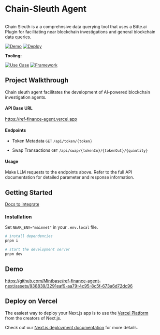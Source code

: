 # Chain-Sleuth Agent

<img src="https://github.com/user-attachments/assets/aa54bac4-30ef-49bb-bac7-732ff561bd95" alt="cover_image" width="0"/>

Chain Sleuth is a a comprehnsive data querying tool that uses a Bitte.ai Plugin for facilitating near blockchain investigations and general blockchain data queries.

[![Demo](https://img.shields.io/badge/Demo-Visit%20Demo-brightgreen)](https://ref-finance-agent-next.vercel.app/)
[![Deploy](https://img.shields.io/badge/Deploy-on%20Vercel-blue)](https://vercel.com/new/clone?repository-url=https%3A%2F%2Fgithub.com%2FMintbase%2Fref-finance-agent-next)

**Tooling:**

[![Use Case](https://img.shields.io/badge/Use%20Case-AI-blue)](#)
[![Framework](https://img.shields.io/badge/Framework-Next.js%2014-blue)](#)

## Project Walkthrough

Chain sleuth agent facilitates the development of AI-powered blockchain investigation agents. 

#### API Base URL

https://ref-finance-agent.vercel.app

#### Endpoints

- Token Metadata `GET` `/api/token/{token}`

- Swap Transactions `GET` `/api/swap/{tokenIn}/{tokenOut}/{quantity}`

#### Usage
Make LLM requests to the endpoints above. Refer to the full API documentation for detailed parameter and response information.


## Getting Started
[Docs to integrate](https://docs.mintbase.xyz/ai/assistant-plugins)  

### Installation

Set `NEAR_ENV="mainnet"` in your `.env.local` file.

```bash
# install dependencies
pnpm i

# start the development server
pnpm dev
```

## Demo
https://github.com/Mintbase/ref-finance-agent-next/assets/838839/3291eaf9-aa79-4c95-8c5f-673a6d72dc96

## Deploy on Vercel

The easiest way to deploy your Next.js app is to use the [Vercel Platform](https://vercel.com/new?utm_medium=default-template&filter=next.js&utm_source=create-next-app&utm_campaign=create-next-app-readme) from the creators of Next.js.

Check out our [Next.js deployment documentation](https://nextjs.org/docs/deployment) for more details.

<img src="https://i.imgur.com/fgFX6BS.png" alt="detail_image" width="0"/>


